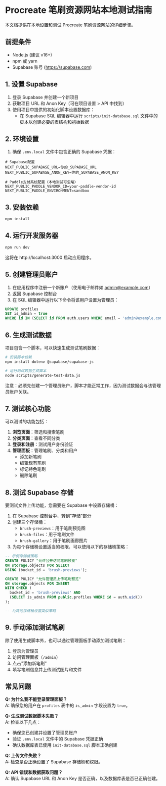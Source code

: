 # Procreate 笔刷资源网站本地测试指南

本文档提供在本地设置和测试 Procreate 笔刷资源网站的详细步骤。

## 前提条件

- Node.js (建议 v16+)
- npm 或 yarn
- Supabase 账号 (https://supabase.com)

## 1. 设置 Supabase

1. 登录 Supabase 并创建一个新项目
2. 获取项目 URL 和 Anon Key（可在项目设置 > API 中找到）
3. 使用项目中提供的初始化脚本设置数据库：
   - 在 Supabase SQL 编辑器中运行 `scripts/init-database.sql` 文件中的脚本以创建必要的表结构和初始数据

## 2. 环境设置

1. 确保 `.env.local` 文件中包含正确的 Supabase 凭据：

```
# Supabase配置
NEXT_PUBLIC_SUPABASE_URL=你的_SUPABASE_URL
NEXT_PUBLIC_SUPABASE_ANON_KEY=你的_SUPABASE_ANON_KEY

# Paddle支付系统配置（本地测试可忽略）
NEXT_PUBLIC_PADDLE_VENDOR_ID=your-paddle-vendor-id
NEXT_PUBLIC_PADDLE_ENVIRONMENT=sandbox
```

## 3. 安装依赖

```bash
npm install
```

## 4. 运行开发服务器

```bash
npm run dev
```

这将在 http://localhost:3000 启动应用程序。

## 5. 创建管理员账户

1. 在应用程序中注册一个新账户（使用电子邮件如 admin@example.com）
2. 返回 Supabase 控制台
3. 在 SQL 编辑器中运行以下命令将该用户设置为管理员：

```sql
UPDATE profiles
SET is_admin = true
WHERE id IN (SELECT id FROM auth.users WHERE email = 'admin@example.com');
```

## 6. 生成测试数据

项目包含一个脚本，可以快速生成测试笔刷数据：

```bash
# 安装脚本依赖
npm install dotenv @supabase/supabase-js

# 运行测试数据生成脚本
node scripts/generate-test-data.js
```

注意：必须先创建一个管理员账户，脚本才能正常工作，因为测试数据会与该管理员账户关联。

## 7. 测试核心功能

可以测试的功能包括：

1. **浏览页面**：筛选和搜索笔刷
2. **分类页面**：查看不同分类
3. **登录和注册**：测试用户身份验证
4. **管理面板**：管理笔刷、分类和用户
   - 添加新笔刷
   - 编辑现有笔刷
   - 标记特色笔刷
   - 删除笔刷

## 8. 测试 Supabase 存储

要测试文件上传功能，您需要在 Supabase 中设置存储桶：

1. 在 Supabase 控制台中，转到"存储"部分
2. 创建三个存储桶：
   - `brush-previews`：用于笔刷预览图
   - `brush-files`：用于笔刷文件
   - `brush-gallery`：用于笔刷画廊图片
3. 为每个存储桶设置适当的权限，可以使用以下的存储桶策略：

```sql
-- 示例存储桶策略
CREATE POLICY "允许公开访问笔刷预览" 
ON storage.objects FOR SELECT 
USING (bucket_id = 'brush-previews');

CREATE POLICY "允许管理员上传笔刷预览" 
ON storage.objects FOR INSERT 
WITH CHECK (
  bucket_id = 'brush-previews' AND 
  (SELECT is_admin FROM public.profiles WHERE id = auth.uid())
);

-- 为其他存储桶设置类似策略
```

## 9. 手动添加测试笔刷

除了使用生成脚本外，也可以通过管理面板手动添加测试笔刷：

1. 登录为管理员
2. 访问管理面板（`/admin`）
3. 点击"添加新笔刷"
4. 填写笔刷信息并上传测试图片和文件

## 常见问题

**Q: 为什么我不能登录管理面板？**  
A: 确保您的用户在 `profiles` 表中的 `is_admin` 字段设置为 `true`。

**Q: 生成测试数据脚本失败？**  
A: 检查以下几点：
- 确保您已创建并设置了管理员账户
- 验证 `.env.local` 文件中的 Supabase 凭据正确
- 确认数据库表已使用 `init-database.sql` 脚本正确创建

**Q: 上传文件失败？**  
A: 检查是否正确设置了 Supabase 存储桶和权限。

**Q: API 错误和数据获取问题？**  
A: 确认 Supabase URL 和 Anon Key 是否正确，以及数据库表是否已正确创建。 